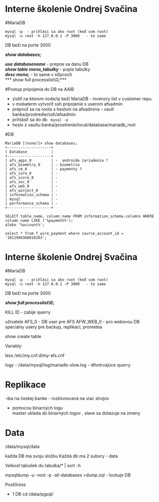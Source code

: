 # Interne školenie Ondrej Svačina 

#MariaDB
````
mysql -p  - prihlási sa ako root (keď som root) 
mysql -u root -h 127.0.0.1 -P 3000   - to same 
````
DB beží na porte 3000 


***show databases;***

***use databasename***  - prepne sa danu DB  
***show table meno_tabulky*** - popis tabulky \
***desc meno;*** - to same v stĺpcoch \
*** show full processlist\G;*** 

#Postup pripojenia do DB na AAIB
- zistiť na ktorom node/ip beží MariaDB - invenory list v customer repu.
- v mobaterm vytvoriť ssh pripojenie s userom afsadmin
- prepnúť sa na roota s heslom na afsadmina  - vault banka/prostredie/ssh/afsadmin 
- prihlásiť sa do db ``` mysql -p```
- heslo z vaultu  banka/prostrenie/local/database/mariadb_root 


#DB
```
MariaDB [(none)]> show databases;
+--------------------+
| Database           |
+--------------------+
| afs_apps_0         | -  androide zariadenia ? 
| afs_biometry_0     | - biometria 
| afs_cm_0           | - paymenty ? 
| afs_core_0         | -
| afs_score_0        | -
| afs_soc_0          | -
| afs_web_0          | -
| afs_winject_0      | -
| information_schema | -
| mysql              | -
| performance_schema | -
+--------------------+
```

```
SELECT table_name, column_name FROM information_schema.columns WHERE column_name LIKE ('%payment%');
alebo '%account%';
```
```
select * from f_wire_payment where source_account_id = '1011994360010203';
```
# Interne školenie Ondrej Svačina 

#MariaDB
````
mysql -p  - prihlási sa ako root (keď som root) 
mysql -u root -h 127.0.0.1 -P 3000   - to same 
````
DB beží na porte 3000 




***show full processlist\G;*** 

KILL ID - zabije querry  

uživatele 
AFS_0 -  DB user pre AFS 
AFW_WEB_0 - pro webovou DB 
specialny usery pre backup, replikaci, prometea 


show create table 


Variably 

less /etc/my.cnf.d/my-afs.cnf


logy - /data/mysql/log/mariadb-slow.log  - dlhotrvajúce querry 

# Replikace 
-iba na českej banke  - rozklonovaná na viac strojov 
- pomocou binarných logu  
master uklada  do binarných logov , slave sa dotazuje na zmeny 



# Data
/data/mysql/data 

každa DB ma svoju složku 
Každá db ma 2 subory  - data 

Velkosť tabuliek 
du tabulka/* | sort -h  



mysqldump -u -root -p -all-databases >dump.sql - lockuje DB 



PostGress
- 1 DB 
cd /data/pgsql/
